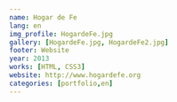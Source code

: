 ```yaml
---
name: Hogar de Fe
lang: en
img_profile: HogardeFe.jpg
gallery: [HogardeFe.jpg, HogardeFe2.jpg]
footer: Website
year: 2013
works: [HTML, CSS3]
website: http://www.hogardefe.org
categories: [portfolio,en]
---
```

